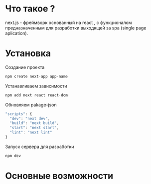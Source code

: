 # Что такое ?
next.js - фреймворк основанный на react , с функционалом предназначенным для разработки выходящей за spa (single page aplication).
# Установка
Создание проекта
~~~ js
npm create next-app app-name
~~~
Устанавливаем зависимости
~~~ js
npm add next react react-dom
~~~
Обновляем pakage-json
~~~ js
"scripts": {
  "dev": "next dev",
  "build": "next build",
  "start": "next start",
  "lint": "next lint"
}
~~~
Запуск сервера для разработки
~~~ js
npm dev
~~~
# Основные возможности
